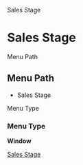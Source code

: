 
Sales Stage
# Sales Stage



Menu Path
## Menu Path



- Sales Stage

Menu Type
### Menu Type

**Window**


[Sales Stage](../../window-sales-stage.md)